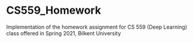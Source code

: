 # CS559_Homework
Implementation of the homework assignment for CS 559 (Deep Learning) class offered in Spring 2021, Bilkent University
